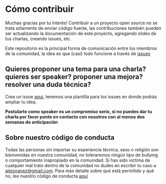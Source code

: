 # Cómo contribuir
Muchas gracias por tu interés! Contribuir a un proyecto open source no se trata sólamente de enviar código fuente, las contribuciones también pueden ser actualizando la documentación de este proyecto, agregando slides de tus charlas, creando issues, etc.

Este repositorio es la principal forma de comunicación entre los miembros de la comunidad, la idea es que (casi) todo funcione a través de [issues](https://github.com/react-medellin/meetup/issues)

## Quieres proponer una tema para una charla? quieres ser speaker? proponer una mejora? resolver una duda técnica?
Crea un issue [aquí](https://github.com/react-medellin/meetup/issues/new), tenemos una plantilla para los issues en donde podrás ampliar tu idea.

**Postularte como speaker es un compromiso serio, si no puedes dar tu charla por favor ponte en contacto con nosotros con al menos dos semanas de anticipación**

## Sobre nuestro código de conducta
Todas las personas sin importar su experiencia técnica, sexo o religión son bienvenidas en nuestra comunidad, no toleraremos ningún tipo de bullying o comportamiento inapropiado en la comunidad. Si has sido víctima de cualquier mal trato dentro de la comunidad no dudes en escribir tu caso a alejonanez@gmail.com. Para más detalle sobre qué está permitido y qué no, lee nuestro código de conducta [aquí](https://github.com/react-medellin/meetup/blob/master/CODE_OF_CONDUCT.md)
